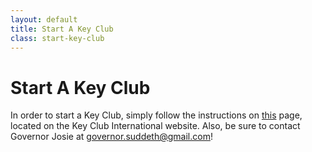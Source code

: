 ```yaml
---
layout: default
title: Start A Key Club
class: start-key-club
---
```


<h1 class="title">Start A Key Club</h1>

In order to start a Key Club, simply follow the instructions on [this](http://www.keyclub.org/startaclub.aspx) page, located on the Key Club International website. Also, be sure to contact Governor Josie at [governor.suddeth@gmail.com](mailto:governor.suddeth@gmail.com)!
